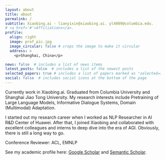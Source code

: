 ```yaml
---
layout: about
title: about
permalink: /
subtitle: Xiaobing.ai - lianyixin@xiaobing.ai. yl4089@columbia.edu.
# <a href='#'>Affiliations</a>. 
profile:
  align: right
  image: prof_pic.jpg
  image_circular: false # crops the image to make it circular
  address: >
    <p>Shanghai, China</p>

news: false  # includes a list of news items
latest_posts: false  # includes a list of the newest posts
selected_papers: true # includes a list of papers marked as "selected={true}"
social: false  # includes social icons at the bottom of the page
---
```


Currently work in Xiaobing.ai. Graduated from Columbia University and Shanghai Jiao Tong University. My research interests include Pretraining of Large Language Models, Informative Dialogue Systems, Domain (Multimodal) Adaptation.

I started out my research career when I worked as NLP Researcher in AI R&D Center of Huawei. After that, I joined Xiaobing and collaborated with excellent colleagues and interns to deep dive into the era of AGI. Obviously, there is still a long way to go.

Conference Reviewer: ACL, EMNLP

See my academic profile here: [Google Scholar](https://scholar.google.com/citations?user=QmAZSkYAAAAJ&hl=en) and [Semantic Scholar](https://www.semanticscholar.org/author/Yixin-Lian/2057322485).
